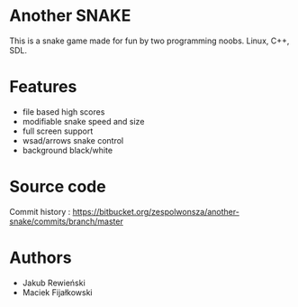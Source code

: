 Another SNAKE
=============

This is a snake game made for fun by two programming noobs.
Linux, C++, SDL.

Features
========
- file based high scores
- modifiable snake speed and size
- full screen support
- wsad/arrows snake control
- background black/white

Source code
===========
Commit history : https://bitbucket.org/zespolwonsza/another-snake/commits/branch/master

Authors
=======
- Jakub Rewieński
- Maciek Fijałkowski

